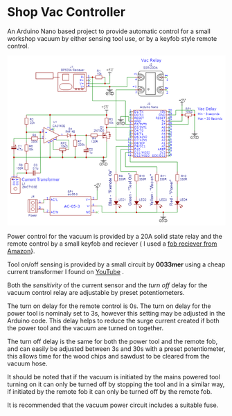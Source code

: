 # Shop Vac Controller

 An Arduino Nano based project to provide automatic control for a small workshop vacuum by either sensing tool use, or by a keyfob style remote control.

![Schematic Diagram](readme.images/SCH.Shop.Vac.Controller.png)

 Power control for the vacuum is provided by a 20A solid state relay and the remote control by a small keyfob and reciever ( I used a [fob reciever from Amazon](https://www.amazon.co.uk/gp/product/B08SHQ749R/)}.

Tool on/off sensing is provided by a small circuit by **0033mer** using a cheap current transformer  I found on [YouTube](https://www.youtube.com/watch?v=gvBVxQGS_OU&t=280s) .

Both the *sensitivity* of the current sensor and the *turn off* delay for the vacuum control relay are adjustable by preset potentiometers.

The turn on delay for the remote control is 0s. The turn on delay for the power tool is nominaly set to 3s, however this setting may be adjusted in the Arduino code. This delay helps to reduce the surge current created if both the power tool and the vacuum are turned on together.

The turn off delay is the same for both the power tool and the remote fob, and can easily be adjusted between 3s and 30s with a preset potentiometer, this allows time for the wood chips and sawdust to be cleared from the vacuum hose.

It should be noted that if the vacuum is initiated by the mains powered tool turning on it can only be turned off by stopping the tool and in a similar way, if initiated by the remote fob it can only be turned off by the remote fob.

It is recommended that the vacuum power circuit includes a suitable fuse.
